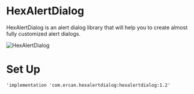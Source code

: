 
# HexAlertDialog
HexAlertDialog is an alert dialog library that will help you to create almost fully customized alert dialogs.

![HexAlertDialog](https://i.hizliresim.com/OrWNMP.jpg) 

# Set Up
`'implementation 'com.ercan.hexalertdialog:hexalertdialog:1.2'`
